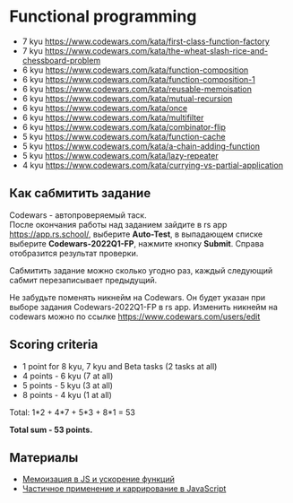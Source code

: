 # Functional programming

- 7 kyu https://www.codewars.com/kata/first-class-function-factory
- 7 kyu https://www.codewars.com/kata/the-wheat-slash-rice-and-chessboard-problem
- 6 kyu https://www.codewars.com/kata/function-composition
- 6 kyu https://www.codewars.com/kata/function-composition-1
- 6 kyu https://www.codewars.com/kata/reusable-memoisation
- 6 kyu https://www.codewars.com/kata/mutual-recursion
- 6 kyu https://www.codewars.com/kata/once
- 6 kyu https://www.codewars.com/kata/multifilter
- 6 kyu https://www.codewars.com/kata/combinator-flip
- 5 kyu https://www.codewars.com/kata/function-cache
- 5 kyu https://www.codewars.com/kata/a-chain-adding-function
- 5 kyu https://www.codewars.com/kata/lazy-repeater
- 4 kyu https://www.codewars.com/kata/currying-vs-partial-application

## Как сабмитить задание

Codewars - автопроверяемый таск.  
После окончания работы над заданием зайдите в rs app https://app.rs.school/, выберите **Auto-Test**, в выпадающем списке выберите **Codewars-2022Q1-FP**, нажмите кнопку **Submit**. Справа отобразится результат проверки.

Сабмитить задание можно сколько угодно раз, каждый следующий сабмит перезаписывает предыдущий.

Не забудьте поменять никнейм на Codewars. Он будет указан при выборе задания Codewars-2022Q1-FP в rs app. Изменить никнейм на codewars можно по ссылке https://www.codewars.com/users/edit

## Scoring criteria

- 1 point for 8 kyu, 7 kyu and Beta tasks (2 tasks at all)
- 4 points - 6 kyu (7 at all)
- 5 points - 5 kyu (3 at all)
- 8 points - 4 kyu (1 at all)

Total: 1\*2 + 4\*7 + 5\*3 + 8\*1 = 53

**Total sum - 53 points.**

## Материалы

- [Мемоизация в JS и ускорение функций](https://habr.com/ru/company/ruvds/blog/332384/)
- [Частичное применение и каррирование в JavaScript](https://www.youtube.com/watch?v=ND8KQ5xjk7o)
